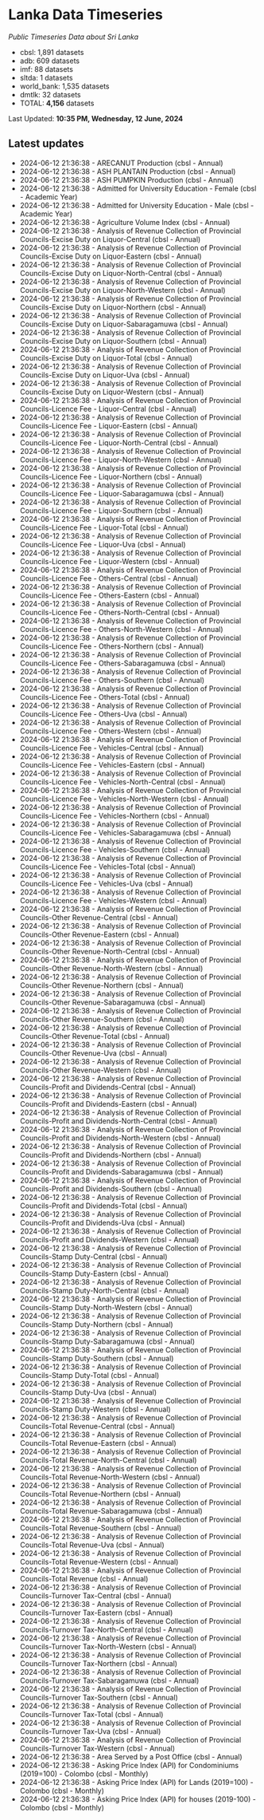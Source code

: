 # Lanka Data Timeseries
*Public Timeseries Data about Sri Lanka*

* cbsl: 1,891 datasets
* adb: 609 datasets
* imf: 88 datasets
* sltda: 1 datasets
* world_bank: 1,535 datasets
* dmtlk: 32 datasets
* TOTAL: **4,156** datasets

Last Updated: **10:35 PM, Wednesday, 12 June, 2024**

## Latest updates

* 2024-06-12 21:36:38 - ARECANUT Production (cbsl - Annual)
* 2024-06-12 21:36:38 - ASH PLANTAIN Production (cbsl - Annual)
* 2024-06-12 21:36:38 - ASH PUMPKIN Production (cbsl - Annual)
* 2024-06-12 21:36:38 - Admitted for University Education - Female (cbsl - Academic Year)
* 2024-06-12 21:36:38 - Admitted for University Education - Male (cbsl - Academic Year)
* 2024-06-12 21:36:38 - Agriculture Volume Index (cbsl - Annual)
* 2024-06-12 21:36:38 - Analysis of Revenue Collection of Provincial Councils-Excise Duty on Liquor-Central (cbsl - Annual)
* 2024-06-12 21:36:38 - Analysis of Revenue Collection of Provincial Councils-Excise Duty on Liquor-Eastern (cbsl - Annual)
* 2024-06-12 21:36:38 - Analysis of Revenue Collection of Provincial Councils-Excise Duty on Liquor-North-Central (cbsl - Annual)
* 2024-06-12 21:36:38 - Analysis of Revenue Collection of Provincial Councils-Excise Duty on Liquor-North-Western (cbsl - Annual)
* 2024-06-12 21:36:38 - Analysis of Revenue Collection of Provincial Councils-Excise Duty on Liquor-Northern (cbsl - Annual)
* 2024-06-12 21:36:38 - Analysis of Revenue Collection of Provincial Councils-Excise Duty on Liquor-Sabaragamuwa (cbsl - Annual)
* 2024-06-12 21:36:38 - Analysis of Revenue Collection of Provincial Councils-Excise Duty on Liquor-Southern (cbsl - Annual)
* 2024-06-12 21:36:38 - Analysis of Revenue Collection of Provincial Councils-Excise Duty on Liquor-Total (cbsl - Annual)
* 2024-06-12 21:36:38 - Analysis of Revenue Collection of Provincial Councils-Excise Duty on Liquor-Uva (cbsl - Annual)
* 2024-06-12 21:36:38 - Analysis of Revenue Collection of Provincial Councils-Excise Duty on Liquor-Western (cbsl - Annual)
* 2024-06-12 21:36:38 - Analysis of Revenue Collection of Provincial Councils-Licence Fee - Liquor-Central (cbsl - Annual)
* 2024-06-12 21:36:38 - Analysis of Revenue Collection of Provincial Councils-Licence Fee - Liquor-Eastern (cbsl - Annual)
* 2024-06-12 21:36:38 - Analysis of Revenue Collection of Provincial Councils-Licence Fee - Liquor-North-Central (cbsl - Annual)
* 2024-06-12 21:36:38 - Analysis of Revenue Collection of Provincial Councils-Licence Fee - Liquor-North-Western (cbsl - Annual)
* 2024-06-12 21:36:38 - Analysis of Revenue Collection of Provincial Councils-Licence Fee - Liquor-Northern (cbsl - Annual)
* 2024-06-12 21:36:38 - Analysis of Revenue Collection of Provincial Councils-Licence Fee - Liquor-Sabaragamuwa (cbsl - Annual)
* 2024-06-12 21:36:38 - Analysis of Revenue Collection of Provincial Councils-Licence Fee - Liquor-Southern (cbsl - Annual)
* 2024-06-12 21:36:38 - Analysis of Revenue Collection of Provincial Councils-Licence Fee - Liquor-Total (cbsl - Annual)
* 2024-06-12 21:36:38 - Analysis of Revenue Collection of Provincial Councils-Licence Fee - Liquor-Uva (cbsl - Annual)
* 2024-06-12 21:36:38 - Analysis of Revenue Collection of Provincial Councils-Licence Fee - Liquor-Western (cbsl - Annual)
* 2024-06-12 21:36:38 - Analysis of Revenue Collection of Provincial Councils-Licence Fee - Others-Central (cbsl - Annual)
* 2024-06-12 21:36:38 - Analysis of Revenue Collection of Provincial Councils-Licence Fee - Others-Eastern (cbsl - Annual)
* 2024-06-12 21:36:38 - Analysis of Revenue Collection of Provincial Councils-Licence Fee - Others-North-Central (cbsl - Annual)
* 2024-06-12 21:36:38 - Analysis of Revenue Collection of Provincial Councils-Licence Fee - Others-North-Western (cbsl - Annual)
* 2024-06-12 21:36:38 - Analysis of Revenue Collection of Provincial Councils-Licence Fee - Others-Northern (cbsl - Annual)
* 2024-06-12 21:36:38 - Analysis of Revenue Collection of Provincial Councils-Licence Fee - Others-Sabaragamuwa (cbsl - Annual)
* 2024-06-12 21:36:38 - Analysis of Revenue Collection of Provincial Councils-Licence Fee - Others-Southern (cbsl - Annual)
* 2024-06-12 21:36:38 - Analysis of Revenue Collection of Provincial Councils-Licence Fee - Others-Total (cbsl - Annual)
* 2024-06-12 21:36:38 - Analysis of Revenue Collection of Provincial Councils-Licence Fee - Others-Uva (cbsl - Annual)
* 2024-06-12 21:36:38 - Analysis of Revenue Collection of Provincial Councils-Licence Fee - Others-Western (cbsl - Annual)
* 2024-06-12 21:36:38 - Analysis of Revenue Collection of Provincial Councils-Licence Fee - Vehicles-Central (cbsl - Annual)
* 2024-06-12 21:36:38 - Analysis of Revenue Collection of Provincial Councils-Licence Fee - Vehicles-Eastern (cbsl - Annual)
* 2024-06-12 21:36:38 - Analysis of Revenue Collection of Provincial Councils-Licence Fee - Vehicles-North-Central (cbsl - Annual)
* 2024-06-12 21:36:38 - Analysis of Revenue Collection of Provincial Councils-Licence Fee - Vehicles-North-Western (cbsl - Annual)
* 2024-06-12 21:36:38 - Analysis of Revenue Collection of Provincial Councils-Licence Fee - Vehicles-Northern (cbsl - Annual)
* 2024-06-12 21:36:38 - Analysis of Revenue Collection of Provincial Councils-Licence Fee - Vehicles-Sabaragamuwa (cbsl - Annual)
* 2024-06-12 21:36:38 - Analysis of Revenue Collection of Provincial Councils-Licence Fee - Vehicles-Southern (cbsl - Annual)
* 2024-06-12 21:36:38 - Analysis of Revenue Collection of Provincial Councils-Licence Fee - Vehicles-Total (cbsl - Annual)
* 2024-06-12 21:36:38 - Analysis of Revenue Collection of Provincial Councils-Licence Fee - Vehicles-Uva (cbsl - Annual)
* 2024-06-12 21:36:38 - Analysis of Revenue Collection of Provincial Councils-Licence Fee - Vehicles-Western (cbsl - Annual)
* 2024-06-12 21:36:38 - Analysis of Revenue Collection of Provincial Councils-Other Revenue-Central (cbsl - Annual)
* 2024-06-12 21:36:38 - Analysis of Revenue Collection of Provincial Councils-Other Revenue-Eastern (cbsl - Annual)
* 2024-06-12 21:36:38 - Analysis of Revenue Collection of Provincial Councils-Other Revenue-North-Central (cbsl - Annual)
* 2024-06-12 21:36:38 - Analysis of Revenue Collection of Provincial Councils-Other Revenue-North-Western (cbsl - Annual)
* 2024-06-12 21:36:38 - Analysis of Revenue Collection of Provincial Councils-Other Revenue-Northern (cbsl - Annual)
* 2024-06-12 21:36:38 - Analysis of Revenue Collection of Provincial Councils-Other Revenue-Sabaragamuwa (cbsl - Annual)
* 2024-06-12 21:36:38 - Analysis of Revenue Collection of Provincial Councils-Other Revenue-Southern (cbsl - Annual)
* 2024-06-12 21:36:38 - Analysis of Revenue Collection of Provincial Councils-Other Revenue-Total (cbsl - Annual)
* 2024-06-12 21:36:38 - Analysis of Revenue Collection of Provincial Councils-Other Revenue-Uva (cbsl - Annual)
* 2024-06-12 21:36:38 - Analysis of Revenue Collection of Provincial Councils-Other Revenue-Western (cbsl - Annual)
* 2024-06-12 21:36:38 - Analysis of Revenue Collection of Provincial Councils-Profit and Dividends-Central (cbsl - Annual)
* 2024-06-12 21:36:38 - Analysis of Revenue Collection of Provincial Councils-Profit and Dividends-Eastern (cbsl - Annual)
* 2024-06-12 21:36:38 - Analysis of Revenue Collection of Provincial Councils-Profit and Dividends-North-Central (cbsl - Annual)
* 2024-06-12 21:36:38 - Analysis of Revenue Collection of Provincial Councils-Profit and Dividends-North-Western (cbsl - Annual)
* 2024-06-12 21:36:38 - Analysis of Revenue Collection of Provincial Councils-Profit and Dividends-Northern (cbsl - Annual)
* 2024-06-12 21:36:38 - Analysis of Revenue Collection of Provincial Councils-Profit and Dividends-Sabaragamuwa (cbsl - Annual)
* 2024-06-12 21:36:38 - Analysis of Revenue Collection of Provincial Councils-Profit and Dividends-Southern (cbsl - Annual)
* 2024-06-12 21:36:38 - Analysis of Revenue Collection of Provincial Councils-Profit and Dividends-Total (cbsl - Annual)
* 2024-06-12 21:36:38 - Analysis of Revenue Collection of Provincial Councils-Profit and Dividends-Uva (cbsl - Annual)
* 2024-06-12 21:36:38 - Analysis of Revenue Collection of Provincial Councils-Profit and Dividends-Western (cbsl - Annual)
* 2024-06-12 21:36:38 - Analysis of Revenue Collection of Provincial Councils-Stamp Duty-Central (cbsl - Annual)
* 2024-06-12 21:36:38 - Analysis of Revenue Collection of Provincial Councils-Stamp Duty-Eastern (cbsl - Annual)
* 2024-06-12 21:36:38 - Analysis of Revenue Collection of Provincial Councils-Stamp Duty-North-Central (cbsl - Annual)
* 2024-06-12 21:36:38 - Analysis of Revenue Collection of Provincial Councils-Stamp Duty-North-Western (cbsl - Annual)
* 2024-06-12 21:36:38 - Analysis of Revenue Collection of Provincial Councils-Stamp Duty-Northern (cbsl - Annual)
* 2024-06-12 21:36:38 - Analysis of Revenue Collection of Provincial Councils-Stamp Duty-Sabaragamuwa (cbsl - Annual)
* 2024-06-12 21:36:38 - Analysis of Revenue Collection of Provincial Councils-Stamp Duty-Southern (cbsl - Annual)
* 2024-06-12 21:36:38 - Analysis of Revenue Collection of Provincial Councils-Stamp Duty-Total (cbsl - Annual)
* 2024-06-12 21:36:38 - Analysis of Revenue Collection of Provincial Councils-Stamp Duty-Uva (cbsl - Annual)
* 2024-06-12 21:36:38 - Analysis of Revenue Collection of Provincial Councils-Stamp Duty-Western (cbsl - Annual)
* 2024-06-12 21:36:38 - Analysis of Revenue Collection of Provincial Councils-Total Revenue-Central (cbsl - Annual)
* 2024-06-12 21:36:38 - Analysis of Revenue Collection of Provincial Councils-Total Revenue-Eastern (cbsl - Annual)
* 2024-06-12 21:36:38 - Analysis of Revenue Collection of Provincial Councils-Total Revenue-North-Central (cbsl - Annual)
* 2024-06-12 21:36:38 - Analysis of Revenue Collection of Provincial Councils-Total Revenue-North-Western (cbsl - Annual)
* 2024-06-12 21:36:38 - Analysis of Revenue Collection of Provincial Councils-Total Revenue-Northern (cbsl - Annual)
* 2024-06-12 21:36:38 - Analysis of Revenue Collection of Provincial Councils-Total Revenue-Sabaragamuwa (cbsl - Annual)
* 2024-06-12 21:36:38 - Analysis of Revenue Collection of Provincial Councils-Total Revenue-Southern (cbsl - Annual)
* 2024-06-12 21:36:38 - Analysis of Revenue Collection of Provincial Councils-Total Revenue-Uva (cbsl - Annual)
* 2024-06-12 21:36:38 - Analysis of Revenue Collection of Provincial Councils-Total Revenue-Western (cbsl - Annual)
* 2024-06-12 21:36:38 - Analysis of Revenue Collection of Provincial Councils-Total Revenue (cbsl - Annual)
* 2024-06-12 21:36:38 - Analysis of Revenue Collection of Provincial Councils-Turnover Tax-Central (cbsl - Annual)
* 2024-06-12 21:36:38 - Analysis of Revenue Collection of Provincial Councils-Turnover Tax-Eastern (cbsl - Annual)
* 2024-06-12 21:36:38 - Analysis of Revenue Collection of Provincial Councils-Turnover Tax-North-Central (cbsl - Annual)
* 2024-06-12 21:36:38 - Analysis of Revenue Collection of Provincial Councils-Turnover Tax-North-Western (cbsl - Annual)
* 2024-06-12 21:36:38 - Analysis of Revenue Collection of Provincial Councils-Turnover Tax-Northern (cbsl - Annual)
* 2024-06-12 21:36:38 - Analysis of Revenue Collection of Provincial Councils-Turnover Tax-Sabaragamuwa (cbsl - Annual)
* 2024-06-12 21:36:38 - Analysis of Revenue Collection of Provincial Councils-Turnover Tax-Southern (cbsl - Annual)
* 2024-06-12 21:36:38 - Analysis of Revenue Collection of Provincial Councils-Turnover Tax-Total (cbsl - Annual)
* 2024-06-12 21:36:38 - Analysis of Revenue Collection of Provincial Councils-Turnover Tax-Uva (cbsl - Annual)
* 2024-06-12 21:36:38 - Analysis of Revenue Collection of Provincial Councils-Turnover Tax-Western (cbsl - Annual)
* 2024-06-12 21:36:38 - Area Served by a Post Office (cbsl - Annual)
* 2024-06-12 21:36:38 - Asking Price Index (API) for Condominiums (2019=100) - Colombo (cbsl - Monthly)
* 2024-06-12 21:36:38 - Asking Price Index (API) for Lands (2019=100) - Colombo (cbsl - Monthly)
* 2024-06-12 21:36:38 - Asking Price Index (API) for houses (2019-100) - Colombo (cbsl - Monthly)